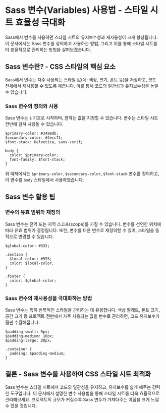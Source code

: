 # Sass 변수(Variables) 사용법 - 스타일 시트 효율성 극대화

Sass에서 변수를 사용하면 스타일 시트의 유지보수성과 재사용성이 크게 향상됩니다. 이 문서에서는 Sass 변수를 정의하고 사용하는 방법, 그리고 이를 통해 스타일 시트를 더 효율적으로 관리하는 방법을 살펴보겠습니다.

## Sass 변수란? - CSS 스타일의 핵심 요소

Sass에서 변수는 자주 사용되는 스타일 값(예: 색상, 크기, 폰트 등)을 저장하고, 코드 전체에서 재사용할 수 있도록 해줍니다. 이를 통해 코드의 일관성과 유지보수성을 높일 수 있습니다.

### Sass 변수의 정의와 사용

Sass 변수는 `$` 기호로 시작하며, 원하는 값을 지정할 수 있습니다. 변수는 스타일 시트 전반에 걸쳐 사용될 수 있습니다.

```
$primary-color: #3498db;
$secondary-color: #2ecc71;
$font-stack: Helvetica, sans-serif;

body {
  color: $primary-color;
  font-family: $font-stack;
}
```

위 예제에서는 `$primary-color`, `$secondary-color`, `$font-stack` 변수를 정의하고, 이 변수를 `body` 스타일에서 사용하였습니다.

## Sass 변수 활용 팁

### 변수의 유효 범위와 재정의

Sass 변수는 전역 또는 지역 스코프(scope)를 가질 수 있습니다. 변수를 선언한 위치에 따라 유효 범위가 결정됩니다. 또한, 변수를 다른 변수로 재정의할 수 있어, 스타일을 동적으로 변경할 수 있습니다.

```
$global-color: #333;

.section {
  $local-color: #555;
  color: $local-color;
}

.footer {
  color: $global-color;
}
```

### Sass 변수의 재사용성을 극대화하는 방법

Sass 변수는 특히 반복적인 스타일을 관리하는 데 유용합니다. 색상 팔레트, 폰트 크기, 공간 크기 등 프로젝트 전반에서 자주 사용되는 값을 변수로 관리하면, 코드 유지보수가 훨씬 수월해집니다.

```
$padding-small: 5px;
$padding-medium: 10px;
$padding-large: 20px;

.container {
  padding: $padding-medium;
}
```

## 결론 - Sass 변수를 사용하여 CSS 스타일 시트 최적화

Sass 변수는 스타일 시트에서 코드의 일관성을 유지하고, 유지보수를 쉽게 해주는 강력한 도구입니다. 이 문서에서 설명한 변수 사용법을 통해 스타일 시트를 더욱 효율적으로 관리해보세요. 프로젝트의 규모가 커질수록 Sass 변수가 가져다주는 이점을 크게 느낄 수 있을 것입니다.
